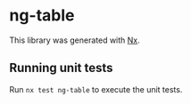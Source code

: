 # ng-table

This library was generated with [Nx](https://nx.dev).

## Running unit tests

Run `nx test ng-table` to execute the unit tests.
